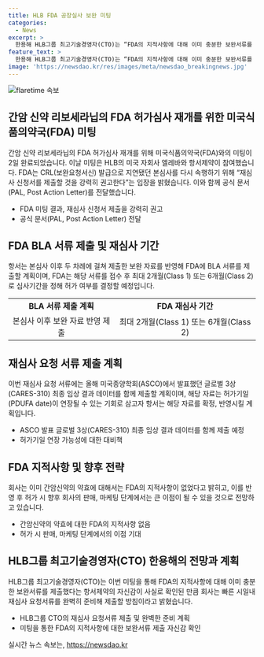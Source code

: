 ```yaml
---
title: HLB FDA 공장실사 보완 미팅
categories:
  - News
excerpt: >
  한용해 HLB그룹 최고기술경영자(CTO)는 “FDA의 지적사항에 대해 이미 충분한 보완서류를 제출했다는 항서제약의 자신감이 사실로 확인된 만큼 회사는 빠른 시일내 재심사 요청서류를 완벽히 준비해 제출할 방침이다”고 밝혔다. 또한, HLB는 올해 미국종양학회(ASCO)에서 발표한 글로벌 3상(CARES-310) 최종 임상 결과 데이터를 재심사 요청 서류와 함께 제출할 계획이며, 간암 신약의 효능과 관련된 FDA의 지적사항이 없었으며, 허가 시에는 판매와 마케팅의 이점을 기대하고 있다.
feature_text: >
  한용해 HLB그룹 최고기술경영자(CTO)는 “FDA의 지적사항에 대해 이미 충분한 보완서류를 제출했다는 항서제약의 자신감이 사실로 확인된 만큼 회사는 빠른 시일내 재심사 요청서류를 완벽히 준비해 제출할 방침이다”고 밝혔다. 또한, HLB는 올해 미국종양학회(ASCO)에서 발표한 글로벌 3상(CARES-310) 최종 임상 결과 데이터를 재심사 요청 서류와 함께 제출할 계획이며, 간암 신약의 효능과 관련된 FDA의 지적사항이 없었으며, 허가 시에는 판매와 마케팅의 이점을 기대하고 있다.
image: 'https://newsdao.kr/res/images/meta/newsdao_breakingnews.jpg'
---
```


<p><img src="https://newsdao.kr/res/images/meta/newsdao_breakingnews.jpg" alt="flaretime 속보" /></p>

<h2 data-ke-size="size26">간암 신약 리보세라닙의 FDA 허가심사 재개를 위한 미국식품의약국(FDA) 미팅</h2>

<p data-ke-size="size16">간암 신약 리보세라닙의 FDA 허가심사 재개를 위해 미국식품의약국(FDA)와의 미팅이 2일 완료되었습니다. 이날 미팅은 HLB의 미국 자회사 엘레바와 항서제약이 참여했습니다. FDA는 CRL(보완요청서신) 발급으로 지연됐던 본심사를 다시 속행하기 위해 “재심사 신청서를 제출할 것을 강력히 권고한다”는 입장을 밝혔습니다. 이와 함께 공식 문서(PAL, Post Action Letter)를 전달했습니다.</p>

<ul>
<li>FDA 미팅 결과, 재심사 신청서 제출을 강력히 권고</li>
<li>공식 문서(PAL, Post Action Letter) 전달</li>
</ul>

<h2 data-ke-size="size26">FDA BLA 서류 제출 및 재심사 기간</h2>

<p data-ke-size="size16">항서는 본심사 이후 두 차례에 걸쳐 제출한 보완 자료를 반영해 FDA에 BLA 서류를 제출할 계획이며, FDA는 해당 서류를 접수 후 최대 2개월(Class 1) 또는 6개월(Class 2)로 심사기간을 정해 허가 여부를 결정할 예정입니다.</p>

<table>
<tr>
<td style="text-align: center; height: 17px;"><b>BLA 서류 제출 계획</b></td>
<td style="text-align: center; height: 17px;"><b>FDA 재심사 기간</b></td>
</tr>
<tr>
<td style="text-align: center; height: 17px;">본심사 이후 보완 자료 반영 제출</td>
<td style="text-align: center; height: 17px;">최대 2개월(Class 1) 또는 6개월(Class 2)</td>
</tr>
</table>

<h2 data-ke-size="size26">재심사 요청 서류 제출 계획</h2>

<p data-ke-size="size16">이번 재심사 요청 서류에는 올해 미국종양학회(ASCO)에서 발표했던 글로벌 3상(CARES-310) 최종 임상 결과 데이터를 함께 제출할 계획이며, 해당 자료는 허가기일(PDUFA date)이 연장될 수 있는 기회로 삼고자 항서는 해당 자료를 확정, 반영시킬 계획입니다.</p>

<ul>
<li>ASCO 발표 글로벌 3상(CARES-310) 최종 임상 결과 데이터를 함께 제출 예정</li>
<li>허가기일 연장 가능성에 대한 대비책</li>
</ul>

<h2 data-ke-size="size26">FDA 지적사항 및 향후 전략</h2>

<p data-ke-size="size16">회사는 이미 간암신약의 약효에 대해서는 FDA의 지적사항이 없었다고 밝히고, 이를 반영 후 허가 시 향후 회사의 판매, 마케팅 단계에서는 큰 이점이 될 수 있을 것으로 전망하고 있습니다.</p>

<ul>
<li>간암신약의 약효에 대한 FDA의 지적사항 없음</li>
<li>허가 시 판매, 마케팅 단계에서의 이점 기대</li>
</ul>

<h2 data-ke-size="size26">HLB그룹 최고기술경영자(CTO) 한용해의 전망과 계획</h2>

<p data-ke-size="size16">HLB그룹 최고기술경영자(CTO)는 이번 미팅을 통해 FDA의 지적사항에 대해 이미 충분한 보완서류를 제출했다는 항서제약의 자신감이 사실로 확인된 만큼 회사는 빠른 시일내 재심사 요청서류를 완벽히 준비해 제출할 방침이라고 밝혔습니다.</p>

<ul>
<li>HLB그룹 CTO의 재심사 요청서류 제출 및 완벽한 준비 계획</li>
<li>미팅을 통한 FDA의 지적사항에 대한 보완서류 제출 자신감 확인</li>
</ul>
실시간 뉴스 속보는, <a href="https://newsdao.kr" rel="dofollow">https://newsdao.kr</a>


